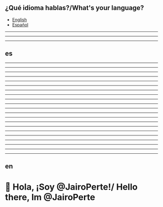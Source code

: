 ## ¿Qué idioma hablas?/What's your language?
 - [English](#es)
 - [Español](#en)

---
---
---

## es

---
---
---
---
---
---
---
---
---
---
---
---
---
---
---
---
---
---
---
---
---

## en
<h1>👋 Hola, ¡Soy @JairoPerte!/ Hello there, Im @JairoPerte</h1>
